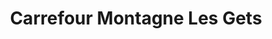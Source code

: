 ---
title: "Carrefour Montagne Les Gets"
url: /les-gets/carrefour-montagne-les-gets/
shop: Supermarkt
---